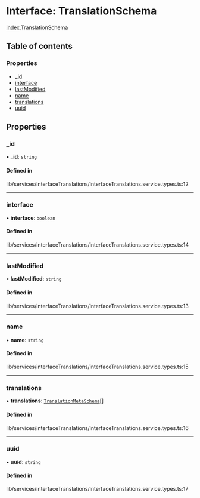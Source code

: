 # Interface: TranslationSchema

[index](../wiki/index).TranslationSchema

## Table of contents

### Properties

- [\_id](../wiki/index.TranslationSchema#_id-1)
- [interface](../wiki/index.TranslationSchema#interface-1)
- [lastModified](../wiki/index.TranslationSchema#lastmodified-1)
- [name](../wiki/index.TranslationSchema#name-1)
- [translations](../wiki/index.TranslationSchema#translations-1)
- [uuid](../wiki/index.TranslationSchema#uuid-1)

## Properties

### \_id

• **\_id**: `string`

#### Defined in

lib/services/interfaceTranslations/interfaceTranslations.service.types.ts:12

___

### interface

• **interface**: `boolean`

#### Defined in

lib/services/interfaceTranslations/interfaceTranslations.service.types.ts:14

___

### lastModified

• **lastModified**: `string`

#### Defined in

lib/services/interfaceTranslations/interfaceTranslations.service.types.ts:13

___

### name

• **name**: `string`

#### Defined in

lib/services/interfaceTranslations/interfaceTranslations.service.types.ts:15

___

### translations

• **translations**: [`TranslationMetaSchema`](../wiki/index.TranslationMetaSchema)[]

#### Defined in

lib/services/interfaceTranslations/interfaceTranslations.service.types.ts:16

___

### uuid

• **uuid**: `string`

#### Defined in

lib/services/interfaceTranslations/interfaceTranslations.service.types.ts:17
